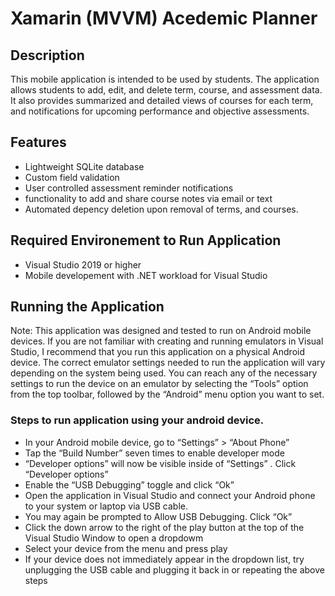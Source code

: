 # Xamarin (MVVM) Acedemic Planner 

## Description

This mobile application is intended to be used by students. The application allows students to add, edit, and delete term, course, and assessment data. It also provides summarized and detailed views of courses for each term, and notifications for upcoming performance and objective assessments.  



## Features 
* Lightweight SQLite database
* Custom field validation
* User controlled assessment reminder notifications
* functionality to add and share course notes via email or text
* Automated depency deletion upon removal of terms, and courses.

## Required Environement to Run Application
* Visual Studio 2019 or higher
* Mobile developement with .NET workload for Visual Studio

## Running the Application
Note: This application was designed and tested to run on Android mobile devices. If you are not familiar with creating and running emulators in Visual Studio, I recommend that you run this application on a physical Android device. The correct emulator settings needed to run the application will vary depending on the system being used. You can reach any of the necessary settings to run the device on an emulator by selecting the “Tools” option  from the top toolbar, followed by the “Android” menu option you want to set.  

### Steps to run application using your android device. 
* In your Android mobile device, go to “Settings” > “About Phone”
* Tap the “Build Number” seven times to enable developer mode
* “Developer options” will now be visible inside of “Settings” . Click “Developer options”
* Enable the “USB Debugging” toggle and click “Ok”
* Open the application in Visual Studio and connect your Android phone to your system or laptop via USB cable.
* You may again be prompted to Allow USB Debugging. Click “Ok” 
* Click the down arrow to the right of the play button at the top of the Visual Studio Window to open a dropdowm
* Select your device from the menu and press play
* If your device does not immediately appear in the dropdown list, try unplugging the USB cable and plugging it back in or repeating the above steps
